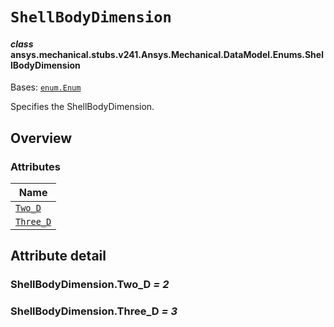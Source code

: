 # `ShellBodyDimension`

<a id="ansys.mechanical.stubs.v241.Ansys.Mechanical.DataModel.Enums.ShellBodyDimension"></a>

#### *class* ansys.mechanical.stubs.v241.Ansys.Mechanical.DataModel.Enums.ShellBodyDimension

Bases: [`enum.Enum`](https://docs.python.org/3/library/enum.html#enum.Enum)

Specifies the ShellBodyDimension.

<!-- !! processed by numpydoc !! -->

<a id="overview"></a>

## Overview

### Attributes

| Name |
| ------------------------------------------ |
| [`Two_D`](#ShellBodyDimension.Two_D) |
| [`Three_D`](#ShellBodyDimension.Three_D) |

<a id="attribute-detail"></a>

## Attribute detail

<a id="ShellBodyDimension.Two_D"></a>

### ShellBodyDimension.Two_D *= 2*

<a id="ShellBodyDimension.Three_D"></a>

### ShellBodyDimension.Three_D *= 3*


